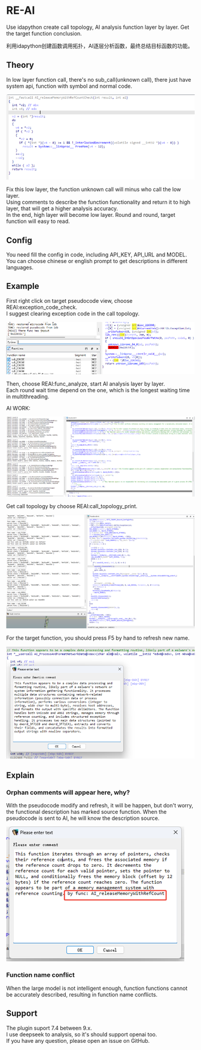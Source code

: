 # RE-AI
Use idapython create call topology, AI analysis function layer by layer. Get the target function conclusion.  

利用idapython创建函数调用拓扑，AI逐层分析函数，最终总结目标函数的功能。  

## Theory
In low layer function call, there's no sub_call(unknown call), there just have system api, function with symbol and normal code.  

![](./picture/low_layer_func.png)  
  
Fix this low layer, the function unknown call will minus who call the low layer.  
Using comments to describe the function functionality and return it to high layer, that will get a higher analysis accuracy.  
In the end, high layer will become low layer. Round and round, target function will easy to read.   

## Config

You need fill the config in code, including API_KEY, API_URL and MODEL.   
You can choose chinese or english prompt to get descriptions in different languages.  

## Example
First right click on target pseudocode view, choose REAI:exception_code_check.  
I suggest clearing exception code in the call topology.  

![](./picture/jmpout_check.png)  

Then, choose REAI:func_analyze, start AI analysis layer by layer.  
Each round wait time depend on the one, which is the longest waiting time in multithreading.   

AI WORK:  

![](./picture/AI_work.png)  

Get call topology by choose REAI:call_topology_print.  

![](./picture/get_call_topology.png)  

For the target function, you should press F5 by hand to refresh new name.  

![](./picture/target_func_name.png)  


## Explain
### Orphan comments will appear here, why?

With the pseudocode modify and refresh, it will be happen, but don't worry, the functional description has marked source function. When the pseudocode is sent to AI, he will know the description source.  

![](./picture/source_func_mark.png)

### Function name conflict

When the large model is not intelligent enough, function functions cannot be accurately described, resulting in function name conflicts.  

## Support
The plugin suport 7.4 between 9.x.  
I use deepseek to analysis, so it's should support openai too.  
If you have any question, please open an issue on GitHub.
